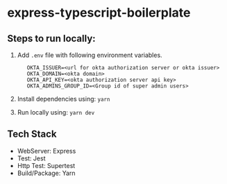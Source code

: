 # express-typescript-boilerplate

## Steps to run locally:

1. Add `.env` file with following environment variables.

    ```
       OKTA_ISSUER=<url for okta authorization server or okta issuer>
       OKTA_DOMAIN=<okta domain>
       OKTA_API_KEY=<okta authorization server api key>
       OKTA_ADMINS_GROUP_ID=<Group id of super admin users>
    ```

2. Install dependencies using: `yarn`

3. Run locally using: `yarn dev`

## Tech Stack

-   WebServer: Express
-   Test: Jest
-   Http Test: Supertest
-   Build/Package: Yarn
